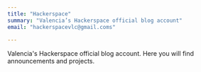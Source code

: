 ```yaml
---
title: "Hackerspace"
summary: "Valencia’s Hackerspace official blog account"
email: "hackerspacevlc@gmail.coms"
 
---
```


Valencia's Hackerspace official blog account. Here you will find announcements and projects.